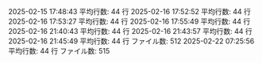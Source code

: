 2025-02-15 17:48:43 平均行数: 44 行
2025-02-16 17:52:52 平均行数: 44 行
2025-02-16 17:53:27 平均行数: 44 行
2025-02-16 17:55:49 平均行数: 44 行
2025-02-16 21:40:43 平均行数: 44 行
2025-02-16 21:43:57 平均行数: 44 行
2025-02-16 21:45:49 平均行数: 44 行	ファイル数: 512
2025-02-22 07:25:56 平均行数: 44 行	ファイル数: 515
